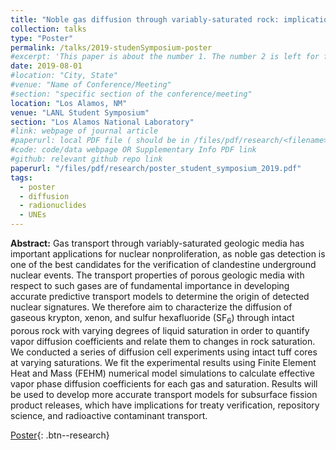 ```yaml
---
title: "Noble gas diffusion through variably-saturated rock: implications for verification of subsurface nuclear events"
collection: talks
type: "Poster"
permalink: /talks/2019-studenSymposium-poster
#excerpt: 'This paper is about the number 1. The number 2 is left for future work.'
date: 2019-08-01
#location: "City, State"
#venue: "Name of Conference/Meeting"
#section: "specific section of the conference/meeting"
location: "Los Alamos, NM"
venue: "LANL Student Symposium"
section: "Los Alamos National Laboratory"
#link: webpage of journal article
#paperurl: local PDF file ( should be in /files/pdf/research/<filename>.pdf )
#code: code/data webpage OR Supplementary Info PDF link
#github: relevant github repo link
paperurl: "/files/pdf/research/poster_student_symposium_2019.pdf"
tags:
  - poster
  - diffusion
  - radionuclides
  - UNEs
---
```


<!-- This is a description of your conference proceedings talk, note the different field in type. You can put anything in this field. -->

**Abstract:** Gas transport through variably-saturated geologic media
has important applications for nuclear nonproliferation, as noble gas
detection is one of the best candidates for the verification of
clandestine underground nuclear events. The transport properties of
porous geologic media with respect to such gases are of fundamental
importance in developing accurate predictive transport models to
determine the origin of detected nuclear signatures. We therefore aim
to characterize the diffusion of gaseous krypton, xenon, and sulfur
hexafluoride (SF<sub>6</sub>) through intact porous rock with varying degrees of
liquid saturation in order to quantify vapor diffusion coefficients and
relate them to changes in rock saturation. We conducted a series of
diffusion cell experiments using intact tuff cores at varying
saturations. We fit the experimental results using Finite Element Heat
and Mass (FEHM) numerical model simulations to calculate effective
vapor phase diffusion coefficients for each gas and saturation. Results
will be used to develop more accurate transport models for subsurface
fission product releases, which have implications for treaty
verification, repository science, and radioactive contaminant
transport.

[Poster]( /files/pdf/research/poster_student_symposium_2019.pdf ){: .btn--research}



